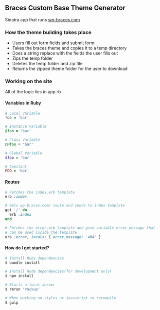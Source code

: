 ## Braces Custom Base Theme Generator

Sinatra app that runs <a href="http://wp-braces.com">wp-braces.com</a>

### How the theme building takes place

- Users fill out form fields and submit form
- Takes the braces theme and copies it to a temp directory
- Does a string replace with the fields the user fills out
- Zips the temp folder
- Deletes the temp folder and zip file
- Returns the zipped theme folder for the user to download

### Working on the site

All of the logic lies in app.rb

#### Variables in Ruby

```ruby
# Local Variable
foo = 'bar'

# Instance Variable
@foo = 'bar'

# Class Variable
@@foo = 'bar'

# Global Variable
$foo = 'bar'

# Constant
FOO = 'bar'
```

#### Routes

```ruby
# Fetches the index.erb template
erb :index

# Gets wp-braces.com/ route and sends to index template
get '/' do
  erb :index
end

# Fetches the error.erb template and give variable error_message that
# can be used inside the template
erb :error, locals: { error_message: '404' }
```

#### How do I get started?

```bash
# Install Ruby dependencies
$ bundle install

# Install Node dependencies(for development only)
$ npm install

# Starts a local server
$ rerun 'rackup'

# When working on styles or javascript to recompile
$ gulp
```